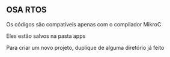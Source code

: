 ## OSA RTOS
<p>Os códigos são compatíveis apenas com o compilador MikroC</p>
<p>Eles estão salvos na pasta apps</p>
<p>Para criar um novo projeto, duplique de alguma diretório já feito</p>